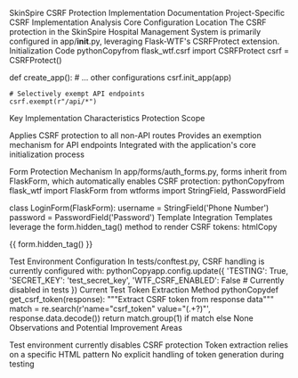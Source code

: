 SkinSpire CSRF Protection Implementation Documentation
Project-Specific CSRF Implementation Analysis
Core Configuration Location
The CSRF protection in the SkinSpire Hospital Management System is primarily configured in app/__init__.py, leveraging Flask-WTF's CSRFProtect extension.
Initialization Code
pythonCopyfrom flask_wtf.csrf import CSRFProtect
csrf = CSRFProtect()

def create_app():
    # ... other configurations
    csrf.init_app(app)
    
    # Selectively exempt API endpoints
    csrf.exempt(r"/api/*")
Key Implementation Characteristics
Protection Scope

Applies CSRF protection to all non-API routes
Provides an exemption mechanism for API endpoints
Integrated with the application's core initialization process

Form Protection Mechanism
In app/forms/auth_forms.py, forms inherit from FlaskForm, which automatically enables CSRF protection:
pythonCopyfrom flask_wtf import FlaskForm
from wtforms import StringField, PasswordField

class LoginForm(FlaskForm):
    username = StringField('Phone Number')
    password = PasswordField('Password')
Template Integration
Templates leverage the form.hidden_tag() method to render CSRF tokens:
htmlCopy<form method="POST">
    {{ form.hidden_tag() }}  <!-- Renders CSRF token automatically -->
    <!-- Other form fields -->
</form>
Test Environment Configuration
In tests/conftest.py, CSRF handling is currently configured with:
pythonCopyapp.config.update({
    'TESTING': True,
    'SECRET_KEY': 'test_secret_key',
    'WTF_CSRF_ENABLED': False  # Currently disabled in tests
})
Current Test Token Extraction Method
pythonCopydef get_csrf_token(response):
    """Extract CSRF token from response data"""
    match = re.search(r'name="csrf_token" value="(.+?)"', response.data.decode())
    return match.group(1) if match else None
Observations and Potential Improvement Areas

Test environment currently disables CSRF protection
Token extraction relies on a specific HTML pattern
No explicit handling of token generation during testing